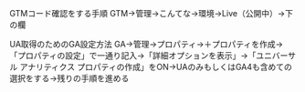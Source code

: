 GTMコード確認をする手順
GTM→管理→こんてな→環境→Live（公開中）→下の欄

UA取得のためのGA設定方法
GA→管理→プロパティ→＋プロパティを作成→「プロパティの設定」で一通り記入→「詳細オプションを表示」→「ユニバーサル アナリティクス プロパティの作成」をON→UAのみもしくはGA4も含めての選択をする→残りの手順を進める
